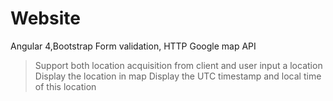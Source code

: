 # Website
Angular 4,Bootstrap 
Form validation, HTTP
Google map API
> Support both location acquisition from client and user input a location
> Display the location in map
> Display the UTC timestamp and local time of this location
